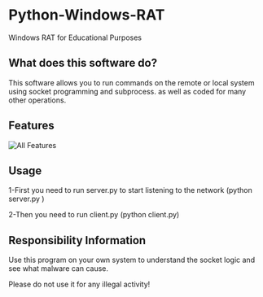 # Python-Windows-RAT
Windows RAT for Educational Purposes

## What does this software do?
This software allows you to run commands on the remote or local system using socket programming and subprocess.
as well as coded for many other operations.

## Features
![All Features](https://i.ibb.co/6ny4TH1/git.png)

## Usage
1-First you need to run server.py to start listening to the network (python server.py <ip> <port>)

2-Then you need to run client.py (python client.py)

## Responsibility Information
Use this program on your own system to understand the socket logic and see what malware can cause.

Please do not use it for any illegal activity!
